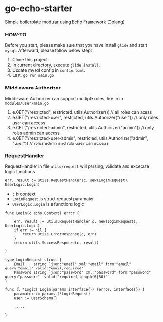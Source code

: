 # go-echo-starter
Simple boilerplate modular using Echo Framework (Golang)

### HOW-TO

Before you start, please make sure that you have install `glide` and start `mysql`. Afterward, please follow below steps.

1. Clone this project.
2. In current directory, execute `glide install`.
3. Update mysql config in `config.toml`.
3. Last, `go run main.go`

### Middleware Authorizer

Middleware Authorizer can support multiple roles, like in  in `modules/user/main.go` 

1. e.GET("/restricted", restricted, utils.Authorizer()) // all roles can acess
2. e.GET("/restricted-user", restricted, utils.Authorizer("user")) // only roles  user can access
3. e.GET("/restricted-admin", restricted, utils.Authorizer("admin")) // only roles admin can access
3. e.GET("/restricted-user-admin", restricted, utils.Authorizer("admin", "user")) // roles admin and rols user can access


### RequestHandler

RequestHandler in file `utils/request` will parsing, validate and excecute logic functions

`err, result := utils.RequestHandler(c, new(LoginRequest), UserLogic.Login)`

- `c` is context
- `LoginRequest` is struct request paramater
- `UserLogic.Login` is a functions logic

```golang
func Login(c echo.Context) error {

	err, result := utils.RequestHandler(c, new(LoginRequest), UserLogic.Login)
	if err != nil {
		return utils.ErrorResponse(c, err)
	}
	return utils.SuccessResponse(c, result)

}
```

```golang
type LoginRequest struct {
	Email    string `json:"email" xml:"email" form:"email" query:"email" valid:"email,required"`
	Password string `json:"password" xml:"password" form:"password" query:"password"  valid:"required,length(6|50)"`
}
```

```golang
func (l *Logic) Login(params interface{}) (error, interface{}) {
	paramater := params.(*LoginRequest)
    user := UserSchema{}
    
    .....

}
```
